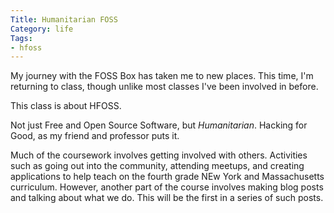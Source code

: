 ```yaml
---
Title: Humanitarian FOSS
Category: life
Tags:
- hfoss
---
```


My journey with the FOSS Box has taken me to new places. This time, I'm returning to class, though unlike most classes I've been involved in before.

This class is about HFOSS.

Not just Free and Open Source Software, but *Humanitarian*. Hacking for Good, as my friend and professor puts it.

Much of the coursework involves getting involved with others. Activities such as going out into the community, attending meetups, and creating applications to help teach on the fourth grade NEw York and Massachusetts curriculum. However, another part of the course involves making blog posts and talking about what we do. This will be the first in a series of such posts.
